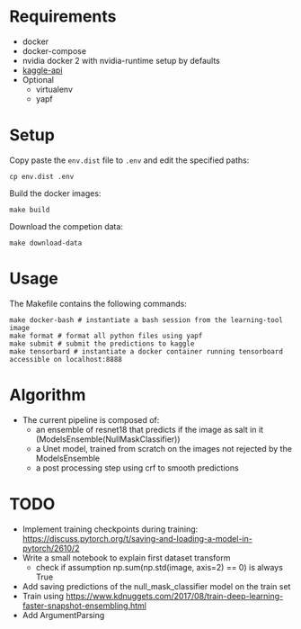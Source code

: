 # Requirements
- docker
- docker-compose
- nvidia docker 2 with nvidia-runtime setup by defaults
- [kaggle-api](https://github.com/Kaggle/kaggle-api])
- Optional
    - virtualenv
    - yapf

# Setup
Copy paste the `env.dist` file to `.env` and edit the specified paths:

    cp env.dist .env

Build the docker images:

    make build

Download the competion data:

    make download-data

# Usage
The Makefile contains the following commands:

    make docker-bash # instantiate a bash session from the learning-tool image
    make format # format all python files using yapf
    make submit # submit the predictions to kaggle
    make tensorbard # instantiate a docker container running tensorboard accessible on localhost:8888

# Algorithm
- The current pipeline is composed of:
    - an ensemble of resnet18 that predicts if the image as salt in it (ModelsEnsemble(NullMaskClassifier))
    - a Unet model, trained from scratch on the images not rejected by the ModelsEnsemble
    - a post processing step using crf to smooth predictions

# TODO
- Implement training checkpoints during training: https://discuss.pytorch.org/t/saving-and-loading-a-model-in-pytorch/2610/2
- Write a small notebook to explain first dataset transform
    - check if assumption np.sum(np.std(image, axis=2) == 0) is always True
- Add saving predictions of the null_mask_classifier model on the train set
- Train using https://www.kdnuggets.com/2017/08/train-deep-learning-faster-snapshot-ensembling.html
- Add ArgumentParsing
